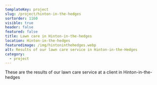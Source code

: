 ```yaml
---
templateKey: project
slug: /project/hinton-in-the-hedges
sortorder: 1160
visible: true
header: false
featured: false
title: Lawn care in Hinton-in-the-hedges
location: Hinton-in-the-hedges
featuredimage: /img/hintoninthehedges.webp
alt: Results of our lawn care service in Hinton-in-the-Hedges
category:
  - project
---
```

These are the results of our lawn care service at a client in Hinton-in-the-hedges


